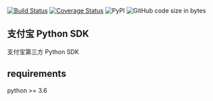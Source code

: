 [![Build Status](https://travis-ci.org/block-cat/alipay_sdk.svg?branch=master)](https://travis-ci.org/block-cat/alipay_sdk)
[![Coverage Status](https://coveralls.io/repos/github/block-cat/alipay_sdk/badge.svg?branch=master)](https://coveralls.io/github/block-cat/alipay_sdk?branch=master)
![PyPI](https://img.shields.io/pypi/v/alipay_sdk)
![GitHub code size in bytes](https://img.shields.io/github/languages/code-size/block-cat/alipay_sdk)

##  支付宝 Python SDK

支付宝第三方 Python SDK

## requirements

python >= 3.6
